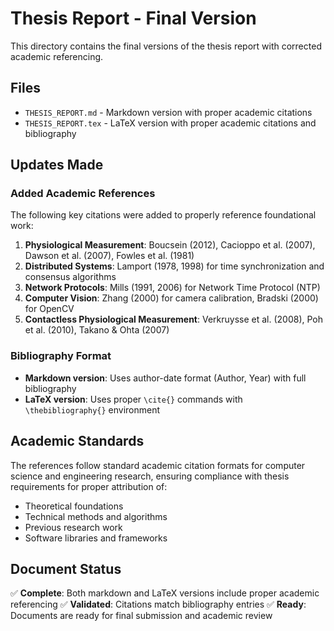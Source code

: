 # Thesis Report - Final Version

This directory contains the final versions of the thesis report with corrected academic referencing.

## Files

- `THESIS_REPORT.md` - Markdown version with proper academic citations
- `THESIS_REPORT.tex` - LaTeX version with proper academic citations and bibliography

## Updates Made

### Added Academic References

The following key citations were added to properly reference foundational work:

1. **Physiological Measurement**: Boucsein (2012), Cacioppo et al. (2007), Dawson et al. (2007), Fowles et al. (1981)
2. **Distributed Systems**: Lamport (1978, 1998) for time synchronization and consensus algorithms
3. **Network Protocols**: Mills (1991, 2006) for Network Time Protocol (NTP)
4. **Computer Vision**: Zhang (2000) for camera calibration, Bradski (2000) for OpenCV
5. **Contactless Physiological Measurement**: Verkruysse et al. (2008), Poh et al. (2010), Takano & Ohta (2007)

### Bibliography Format

- **Markdown version**: Uses author-date format (Author, Year) with full bibliography
- **LaTeX version**: Uses proper `\cite{}` commands with `\thebibliography{}` environment

## Academic Standards

The references follow standard academic citation formats for computer science and engineering research, ensuring compliance with thesis requirements for proper attribution of:

- Theoretical foundations
- Technical methods and algorithms
- Previous research work
- Software libraries and frameworks

## Document Status

✅ **Complete**: Both markdown and LaTeX versions include proper academic referencing
✅ **Validated**: Citations match bibliography entries
✅ **Ready**: Documents are ready for final submission and academic review